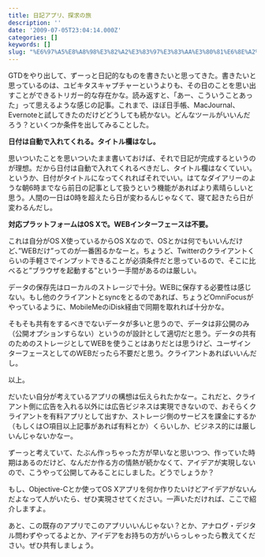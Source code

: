 ```yaml
---
title: 日記アプリ、探求の旅
description: ''
date: '2009-07-05T23:04:14.000Z'
categories: []
keywords: []
slug: "%E6%97%A5%E8%A8%98%E3%82%A2%E3%83%97%E3%83%AA%E3%80%81%E6%8E%A2%E6%B1%82%E3%81%AE%E6%97%85"
---
```

GTDをやり出して、ずーっと日記的なものを書きたいと思ってきた。書きたいと思っているのは、ユビキタスキャプチャーというよりも、その日のことを思い出すことができるトリガー的な存在かな。読み返すと、「あー、こういうことあった」って思えるような感じの記事。これまで、ほぼ日手帳、MacJournal、Evernoteと試してきたのだけどどうしても続かない。どんなツールがいいんだろう？といくつか条件を出してみることした。

**日付は自動で入れてくれる。タイトル欄はなし。**

思いついたことを思いついたまま書いておけば、それで日記が完成するというのが理想。だから日付は自動で入れてくれるべきだし、タイトル欄はなくていい。というか、日付がタイトルになってくれればそれでいい。はてなダイアリーのような朝6時までなら前日の記事として扱うという機能があればより素晴らしいと思う。人間の一日は0時を超えたら日が変わるんじゃなくて、寝て起きたら日が変わるんだし。

**対応プラットフォームはOS Xで。WEBインターフェースは不要。**

これは自分がOS X使っているからOS Xなので、OSとかは何でもいいんだけど、”WEBだけ”ってのが一番困るかなーと。ちょうど、Twitterのクライアントくらいの手軽さでインプットできることが必須条件だと思っているので、そこに比べると”ブラウザを起動する”という一手間があるのは厳しい。

データの保存先はローカルのストレージで十分。WEBに保存する必要性は感じない。もし他のクライアントとsyncをとるのであれば、ちょうどOmniFocusがやっているように、MobileMeのiDisk経由で同期を取れれば十分かな。

そもそも共有をするべきでないデータが多いと思うので、データは非公開のみ（公開オプションすらない）というのが設計として適切だと思う。データの共有のためのストレージとしてWEBを使うことはありだとは思うけど、ユーザインターフェースとしてのWEBだったら不要だと思う。クライアントあればいいんだし。

以上。

だいたい自分が考えているアプリの構想は伝えられたかなー。これだと、クライアント側に広告を入れる以外には広告ビジネスは実現できないので、おそらくクライアントを有料アプリとして出すか、ストレージ側のサービスを課金にするか（もしくは○項目以上記事があれば有料とか）くらいしか、ビジネス的には厳しいんじゃないかなー。

ずーっと考えていて、たぶん作っちゃった方が早いなと思いつつ、作っていた時期はあるのだけど、なんだか作る方の情熱が続かなくて、アイデアが実現しないので、こうやって公開してみることにしました。どうでしょうか？

もし、Objective-Cとか使ってOS Xアプリを何か作りたいけどアイデアがないんだよなって人がいたら、ぜひ実現させてください。一声いただければ、ここで紹介しますよ。

あと、この既存のアプリでこのアプリいいんじゃない？とか、アナログ・デジタル問わずやってるよとか、アイデアをお持ちの方がいらっしゃったら教えてください。ぜひ共有しましょう。